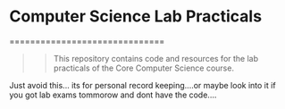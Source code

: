 # Computer Science Lab Practicals
==============================

>>This repository contains code and resources for the lab practicals of the Core Computer Science course.

Just avoid this... its for personal record keeping....or maybe look into it if you got lab exams tommorow and dont have the code....
